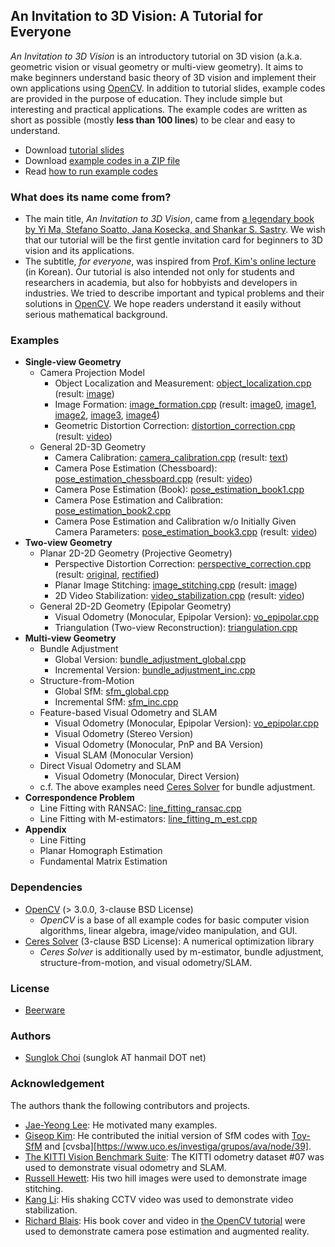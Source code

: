 ## An Invitation to 3D Vision: A Tutorial for Everyone
_An Invitation to 3D Vision_ is an introductory tutorial on 3D vision (a.k.a. geometric vision or visual geometry or multi-view geometry).
It aims to make beginners understand basic theory of 3D vision and implement their own applications using [OpenCV][].
In addition to tutorial slides, example codes are provided in the purpose of education. They include simple but interesting and practical applications. The example codes are written as short as possible (mostly __less than 100 lines__) to be clear and easy to understand.

* Download [tutorial slides](https://github.com/sunglok/3dv_tutorial/releases/download/misc/3dv_slides.pdf)
* Download [example codes in a ZIP file](https://github.com/sunglok/3dv_tutorial/archive/master.zip)
* Read [how to run example codes](https://github.com/sunglok/3dv_tutorial/blob/master/HOWTO_RUN.md)

### What does its name come from?
* The main title, _An Invitation to 3D Vision_, came from [a legendary book by Yi Ma, Stefano Soatto, Jana Kosecka, and Shankar S. Sastry](http://vision.ucla.edu/MASKS/). We wish that our tutorial will be the first gentle invitation card for beginners to 3D vision and its applications.
* The subtitle, _for everyone_, was inspired from [Prof. Kim's online lecture](https://hunkim.github.io/ml/) (in Korean). Our tutorial is also intended not only for students and researchers in academia, but also for hobbyists and developers in industries. We tried to describe important and typical problems and their solutions in [OpenCV][]. We hope readers understand it easily without serious mathematical background.

### Examples
* __Single-view Geometry__
  * Camera Projection Model
    * Object Localization and Measurement: [object_localization.cpp][] (result: [image](https://drive.google.com/open?id=10Lche-1HHazDeohXEQK443ruDTAmIO4E))
    * Image Formation: [image_formation.cpp][] (result: [image0](https://drive.google.com/file/d/0B_iOV9kV0whLY2luc05jZGlkZ2s/view), [image1](https://drive.google.com/file/d/0B_iOV9kV0whLS3M4S09ZZHpjTkU/view), [image2](https://drive.google.com/file/d/0B_iOV9kV0whLV2dLZHd0MmVkd28/view), [image3](https://drive.google.com/file/d/0B_iOV9kV0whLS1ZBR25WekpMYjA/view), [image4](https://drive.google.com/file/d/0B_iOV9kV0whLYVB0dm9Fc0dvRzQ/view))
    * Geometric Distortion Correction: [distortion_correction.cpp][] (result: [video](https://www.youtube.com/watch?v=HKetupWh4V8))
  * General 2D-3D Geometry
    * Camera Calibration: [camera_calibration.cpp][] (result: [text](https://drive.google.com/file/d/0B_iOV9kV0whLZ0pDbWdXNWRrZ00/view))
    * Camera Pose Estimation (Chessboard): [pose_estimation_chessboard.cpp][] (result: [video](https://www.youtube.com/watch?v=4nA1OQGL-ig))
    * Camera Pose Estimation (Book): [pose_estimation_book1.cpp][]
    * Camera Pose Estimation and Calibration: [pose_estimation_book2.cpp][]
    * Camera Pose Estimation and Calibration w/o Initially Given Camera Parameters: [pose_estimation_book3.cpp][] (result: [video](https://www.youtube.com/watch?v=GYp4h0yyB3Y))
* __Two-view Geometry__
  * Planar 2D-2D Geometry (Projective Geometry)
    * Perspective Distortion Correction: [perspective_correction.cpp][] (result: [original](https://drive.google.com/file/d/0B_iOV9kV0whLVlFpeFBzYWVadlk/view), [rectified](https://drive.google.com/file/d/0B_iOV9kV0whLMi1UTjN5QXhnWFk/view))
    * Planar Image Stitching: [image_stitching.cpp][] (result: [image](https://drive.google.com/file/d/0B_iOV9kV0whLOEQzVmhGUGVEaW8/view))
    * 2D Video Stabilization: [video_stabilization.cpp][] (result: [video](https://www.youtube.com/watch?v=be_dzYicEzI))
  * General 2D-2D Geometry (Epipolar Geometry)
    * Visual Odometry (Monocular, Epipolar Version): [vo_epipolar.cpp][]
    * Triangulation (Two-view Reconstruction): [triangulation.cpp][]
* __Multi-view Geometry__
  * Bundle Adjustment
    * Global Version: [bundle_adjustment_global.cpp][]
    * Incremental Version: [bundle_adjustment_inc.cpp][]
  * Structure-from-Motion
    * Global SfM: [sfm_global.cpp][]
    * Incremental SfM: [sfm_inc.cpp][]
  * Feature-based Visual Odometry and SLAM
    * Visual Odometry (Monocular, Epipolar Version): [vo_epipolar.cpp][]
    * Visual Odometry (Stereo Version)
    * Visual Odometry (Monocular, PnP and BA Version)
    * Visual SLAM (Monocular Version)
  * Direct Visual Odometry and SLAM
    * Visual Odometry (Monocular, Direct Version)
  * c.f. The above examples need [Ceres Solver][] for bundle adjustment.
* __Correspondence Problem__
  * Line Fitting with RANSAC: [line_fitting_ransac.cpp][]
  * Line Fitting with M-estimators: [line_fitting_m_est.cpp][]
* **Appendix**
  * Line Fitting
  * Planar Homograph Estimation
  * Fundamental Matrix Estimation

### Dependencies
* [OpenCV][] (> 3.0.0, 3-clause BSD License)
  * _OpenCV_ is a base of all example codes for basic computer vision algorithms, linear algebra, image/video manipulation, and GUI.
* [Ceres Solver][] (3-clause BSD License): A numerical optimization library
  * _Ceres Solver_ is additionally used by m-estimator, bundle adjustment, structure-from-motion, and visual odometry/SLAM.

### License
* [Beerware](http://en.wikipedia.org/wiki/Beerware)

### Authors
* [Sunglok Choi](http://sites.google.com/site/sunglok/) (sunglok AT hanmail DOT net)

### Acknowledgement
The authors thank the following contributors and projects.

* [Jae-Yeong Lee](https://sites.google.com/site/roricljy/): He motivated many examples.
* [Giseop Kim](https://sites.google.com/view/giseopkim): He contributed the initial version of SfM codes with [Toy-SfM](https://github.com/royshil/SfM-Toy-Library) and [cvsba][https://www.uco.es/investiga/grupos/ava/node/39].
* [The KITTI Vision Benchmark Suite](http://www.cvlibs.net/datasets/kitti/): The KITTI odometry dataset #07 was used to demonstrate visual odometry and SLAM.
* [Russell Hewett](https://courses.engr.illinois.edu/cs498dh3/fa2013/projects/stitching/ComputationalPhotograph_ProjectStitching.html): His two hill images were used to demonstrate image stitching.
* [Kang Li](http://www.cs.cmu.edu/~kangli/code/Image_Stabilizer.html): His shaking CCTV video was used to demonstrate video stabilization.
* [Richard Blais](http://www.richardblais.net/): His book cover and video in [the OpenCV tutorial](http://docs.opencv.org/3.1.0/dc/d16/tutorial_akaze_tracking.html) were used to demonstrate camera pose estimation and augmented reality.

[OpenCV]: http://opencv.org/
[Ceres Solver]: http://ceres-solver.org/

[object_localization.cpp]: https://github.com/sunglok/3dv_tutorial/blob/master/src/object_localization.cpp
[image_formation.cpp]: https://github.com/sunglok/3dv_tutorial/blob/master/src/image_formation.cpp
[distortion_correction.cpp]: https://github.com/sunglok/3dv_tutorial/blob/master/src/distortion_correction.cpp
[camera_calibration.cpp]: https://github.com/sunglok/3dv_tutorial/blob/master/src/camera_calibration.cpp
[pose_estimation_chessboard.cpp]: https://github.com/sunglok/3dv_tutorial/blob/master/src/pose_estimation_chessboard.cpp
[pose_estimation_book1.cpp]: https://github.com/sunglok/3dv_tutorial/blob/master/src/pose_estimation_book1.cpp
[pose_estimation_book2.cpp]: https://github.com/sunglok/3dv_tutorial/blob/master/src/pose_estimation_book2.cpp
[pose_estimation_book3.cpp]: https://github.com/sunglok/3dv_tutorial/blob/master/src/pose_estimation_book3.cpp
[perspective_correction.cpp]: https://github.com/sunglok/3dv_tutorial/blob/master/src/perspective_correction.cpp
[image_stitching.cpp]: https://github.com/sunglok/3dv_tutorial/blob/master/src/image_stitching.cpp
[video_stabilization.cpp]: https://github.com/sunglok/3dv_tutorial/blob/master/src/video_stabilization.cpp
[vo_epipolar.cpp]: https://github.com/sunglok/3dv_tutorial/blob/master/src/vo_epipolar.cpp
[triangulation.cpp]: https://github.com/sunglok/3dv_tutorial/blob/master/src/triangulation.cpp
[bundle_adjustment_global.cpp]: https://github.com/sunglok/3dv_tutorial/blob/master/src/bundle_adjustment_global.cpp
[bundle_adjustment_inc.cpp]: https://github.com/sunglok/3dv_tutorial/blob/master/src/bundle_adjustment_inc.cpp
[sfm_global.cpp]: https://github.com/sunglok/3dv_tutorial/blob/master/src/sfm_global.cpp
[sfm_inc.cpp]: https://github.com/sunglok/3dv_tutorial/blob/master/src/sfm_inc.cpp
[line_fitting_ransac.cpp]: https://github.com/sunglok/3dv_tutorial/blob/master/src/line_fitting_ransac.cpp
[line_fitting_m_est.cpp]: https://github.com/sunglok/3dv_tutorial/blob/master/src/line_fitting_m_est.cpp
